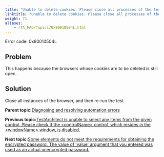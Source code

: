 ```yaml
--- 
title: "Unable to delete cookies. Please close all processes of the test browser and try again."
linktitle: "Unable to delete cookies. Please close all processes of the test browser and try again."
weight: 71
aliases: 
    - /TA_FAQ/Topics/0x80010504L.html
---
```


Error code: 0x80010504L

## Problem

This happens because the browsers whose cookies are to be deleted is still open.

## Solution

Close all instances of the browser, and then re-run the test.

**Parent topic:**[Diagnosing and resolving automation errors](/TA_FAQ/Topics/faq.automation_error.html)

**Previous topic:**[TestArchitect is unable to select any items from the given control. Please check if the <controlName\> control, which resides in the <windowName\> window, is disabled.](/TA_FAQ/Topics/0x80010204L-2.html)

**Next topic:**[Some elements do not meet the requirements for obtaining the encrypted password. The value of 'value' argument that you entered was used as an actual unencrypted password.](/TA_FAQ/Topics/0x80010012L.html)

